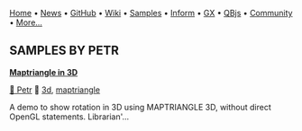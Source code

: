 [Home](https://qb64.com) • [News](../news.md) • [GitHub](https://github.com/QB64Official/qb64) • [Wiki](https://github.com/QB64Official/qb64/wiki) • [Samples](../samples.md) • [Inform](../inform.md) • [GX](../gx.md) • [QBjs](../qbjs.md) • [Community](../community.md) • [More...](../more.md)

## SAMPLES BY PETR

**[Maptriangle in 3D](maptriangle-in-3d/index.md)**

[🐝 Petr](petr.md) 🔗 [3d](3d.md), [maptriangle](maptriangle.md)

A demo to show rotation in 3D using MAPTRIANGLE 3D, without direct OpenGL statements.  Librarian'...
